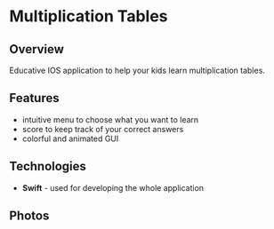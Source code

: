 # Multiplication Tables

## Overview

Educative IOS application to help your kids learn multiplication tables.

## Features

- intuitive menu to choose what you want to learn
- score to keep track of your correct answers
- colorful and animated GUI

## Technologies

- **Swift** - used for developing the whole application

## Photos
